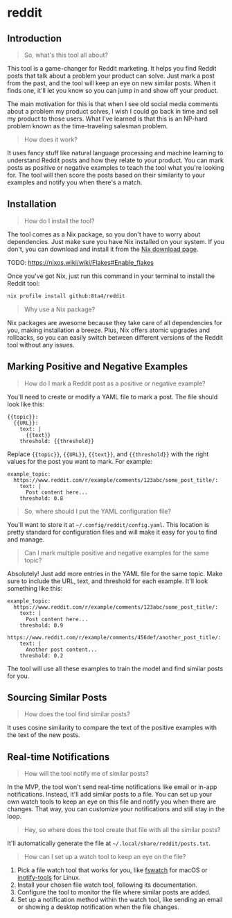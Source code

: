 # reddit

## Introduction

> So, what's this tool all about?

This tool is a game-changer for Reddit marketing. It helps you find Reddit posts that talk about a problem your product can solve. Just mark a post from the past, and the tool will keep an eye on new similar posts. When it finds one, it'll let you know so you can jump in and show off your product.

The main motivation for this is that when I see old social media comments about a problem my product solves, I wish I could go back in time and sell my product to those users. What I've learned is that this is an NP-hard problem known as the time-traveling salesman problem.

> How does it work?

It uses fancy stuff like natural language processing and machine learning to understand Reddit posts and how they relate to your product. You can mark posts as positive or negative examples to teach the tool what you're looking for. The tool will then score the posts based on their similarity to your examples and notify you when there's a match.

## Installation

> How do I install the tool?

The tool comes as a Nix package, so you don't have to worry about dependencies. Just make sure you have Nix installed on your system. If you don't, you can download and install it from the [Nix download page](https://nixos.org/download.html).

TODO: https://nixos.wiki/wiki/Flakes#Enable_flakes

Once you've got Nix, just run this command in your terminal to install the Reddit tool:

```bash
nix profile install github:8ta4/reddit
```

> Why use a Nix package?

Nix packages are awesome because they take care of all dependencies for you, making installation a breeze. Plus, Nix offers atomic upgrades and rollbacks, so you can easily switch between different versions of the Reddit tool without any issues.

## Marking Positive and Negative Examples

> How do I mark a Reddit post as a positive or negative example?

You'll need to create or modify a YAML file to mark a post. The file should look like this:

```
{{topic}}:
  {{URL}}:
    text: |
      {{text}}
    threshold: {{threshold}}
```

Replace `{{topic}}`, `{{URL}}`, `{{text}}`, and `{{threshold}}` with the right values for the post you want to mark. For example:

```
example_topic:
  https://www.reddit.com/r/example/comments/123abc/some_post_title/:
    text: |
      Post content here...
    threshold: 0.8
```

> So, where should I put the YAML configuration file?

You'll want to store it at `~/.config/reddit/config.yaml`. This location is pretty standard for configuration files and will make it easy for you to find and manage.

> Can I mark multiple positive and negative examples for the same topic?

Absolutely! Just add more entries in the YAML file for the same topic. Make sure to include the URL, text, and threshold for each example. It'll look something like this:

```
example_topic:
  https://www.reddit.com/r/example/comments/123abc/some_post_title/:
    text: |
      Post content here...
    threshold: 0.9
  https://www.reddit.com/r/example/comments/456def/another_post_title/:
    text: |
      Another post content...
    threshold: 0.2
```

The tool will use all these examples to train the model and find similar posts for you.

## Sourcing Similar Posts

> How does the tool find similar posts?

It uses cosine similarity to compare the text of the positive examples with the text of the new posts.

## Real-time Notifications

> How will the tool notify me of similar posts?

In the MVP, the tool won't send real-time notifications like email or in-app notifications. Instead, it'll add similar posts to a file. You can set up your own watch tools to keep an eye on this file and notify you when there are changes. That way, you can customize your notifications and still stay in the loop.

> Hey, so where does the tool create that file with all the similar posts?

It'll automatically generate the file at `~/.local/share/reddit/posts.txt`.

> How can I set up a watch tool to keep an eye on the file?

1. Pick a file watch tool that works for you, like [fswatch](https://emcrisostomo.github.io/fswatch/) for macOS or [inotify-tools](https://github.com/inotify-tools/inotify-tools/wiki) for Linux.
2. Install your chosen file watch tool, following its documentation.
3. Configure the tool to monitor the file where similar posts are added.
4. Set up a notification method within the watch tool, like sending an email or showing a desktop notification when the file changes.
